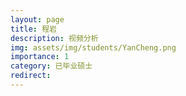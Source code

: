 ```yaml
---
layout: page
title: 程岩
description: 视频分析
img: assets/img/students/YanCheng.png
importance: 1
category: 已毕业硕士
redirect:
---
```

